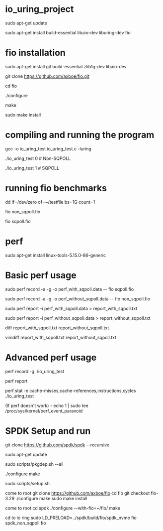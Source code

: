 # io_uring_project

sudo apt-get update

sudo apt-get install build-essential libaio-dev liburing-dev fio


# fio installation

sudo apt-get install git build-essential zlib1g-dev libaio-dev

git clone https://github.com/axboe/fio.git

cd fio

./configure

make

sudo make install

# compiling and running the program

gcc -o io_uring_test io_uring_test.c -luring

./io_uring_test 0  # Non-SQPOLL

./io_uring_test 1  # SQPOLL

# running fio benchmarks
dd if=/dev/zero of=~/testfile bs=1G count=1

fio non_sqpoll.fio

fio sqpoll.fio

# perf

sudo apt-get install linux-tools-5.15.0-86-generic

# Basic perf usage

sudo perf record -a -g -o perf_with_sqpoll.data -- fio sqpoll.fio

sudo perf record -a -g -o perf_without_sqpoll.data -- fio non_sqpoll.fio

sudo perf report -i perf_with_sqpoll.data > report_with_sqpoll.txt

sudo perf report -i perf_without_sqpoll.data > report_without_sqpoll.txt

diff report_with_sqpoll.txt report_without_sqpoll.txt

vimdiff report_with_sqpoll.txt report_without_sqpoll.txt

# Advanced perf usage

perf record -g ./io_uring_test

perf report

perf stat -e cache-misses,cache-references,instructions,cycles ./io_uring_test

(If perf doesn't work) - echo 1 | sudo tee /proc/sys/kernel/perf_event_paranoid 

# SPDK Setup and run
git clone https://github.com/spdk/spdk --recursive

sudo apt-get update

 sudo scripts/pkgdep.sh --all

./configure 
make

sudo scripts/setup.sh

come to root
git clone https://github.com/axboe/fio
cd fio
git checkout fio-3.29
./configure
make
sudo make install

come to root
cd spdk
./configure --with-fio=~/fio/ 
make

cd to io ring
sudo LD_PRELOAD=../spdk/build/fio/spdk_nvme fio spdk_non_sqpoll.fio
